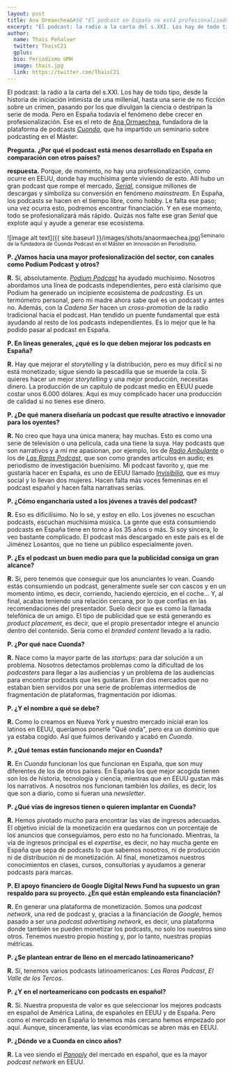 ```yaml
---
layout: post
title: Ana Ormaechea&#58 "El podcast en España no está profesionalizado; en EEUU, sí"
excerpt: "El podcast: la radio a la carta del s.XXI. Los hay de todo tipo, desde la historia de iniciación intimista de una millenial, hasta una serie de no ficción sobre un crimen, pasando por los que divulgan la ciencia o destripan la serie de moda. Pero el recorrido es mucho más extenso y Ana Ormaechea, fundadora de la plataforma de podcasts [_Cuonda_](http://www.cuonda.com/), ha sido la encargada de arrojar una chispa de luz a un tema que, todavía, parece no estar explotado en su totalidad."
author:
  name: Thais Peñalver
  twitter: ThaisC21
  gplus:  
  bio: Periodismo UMH
  image: thais.jpg
  link: https://twitter.com/ThaisC21
---
```

El podcast: la radio a la carta del s.XXI. Los hay de todo tipo, desde la historia de iniciación intimista de una millenial, hasta una serie de no ficción sobre un crimen, pasando por los que divulgan la ciencia o destripan la serie de moda. Pero en España  todavía el fenómeno debe crecer en profesionalización. Ese es el reto de [Ana Ormaechea](https://www.linkedin.com/in/anaormaechea/?locale=es_ES), fundadora de la plataforma de podcasts [_Cuonda_](http://www.cuonda.com/), que ha impartido un seminario sobre podcasting en el Máster. 

**Pregunta. ¿Por qué el podcast está menos desarrollado en España en comparación con otros países?**

**respuesta.** Porque, de momento, no hay una profesionalización, como ocurre en EEUU, donde hay muchísima gente viviendo de esto. Allí hubo un gran podcast que rompe el mercado, [_Serial_](https://serialpodcast.org/), consigue millones de descargas y simboliza su conversión en fenómeno _mainstream_. En España, los podcasts se hacen en el tiempo libre, como hobby. Le falta ese paso; una vez ocurra esto, podremos encontrar financiación. Y en ese momento, todo se profesionalizará más rápido. Quizás nos falte ese gran _Serial_ que explote aquí y ayude a generar ese ecosistema.

![image alt text]({{ site.baseurl }}/images/shots/anaormaechea.jpg)<sup>Seminario de la fundadora de Cuonda Podcast en el Máster en Innovación en Periodismo.

**P. ¿Vamos hacia una mayor profesionalización del sector, con canales como Podium Podcast**  **y otros?**

**R.** Sí, absolutamente. [_Podium Podcast_](http://www.podiumpodcast.com/) ha ayudado muchísimo. Nosotros abordamos una línea de podcasts independientes, pero está clarísimo que Podium ha generado un incipiente ecosistema de _podcasting_. Es un termómetro personal, pero mi madre ahora sabe qué es un podcast y antes no. Además, con la _Cadena Ser_ hacen un _cross-promotion_ de la radio tradicional hacia el podcast. Han tendido un puente fundamental que está ayudando al resto de los podcasts independientes. Es lo mejor que le ha podido pasar al podcast en España.

**P. En líneas generales, ¿qué es lo que deben mejorar los podcasts en España?**

**R.** Hay que mejorar el _storytelling_ y la distribución, pero es muy difícil si no está monetizado; sigue siendo la pescadilla que se muerde la cola. Si quieres hacer un mejor _storytelling_ y una mejor producción, necesitas dinero. La producción de un capítulo de podcast medio en EEUU puede costar unos 6.000 dólares. Aquí es muy complicado hacer una producción de calidad si no tienes ese dinero.

**P. ¿De qué manera diseñaría un podcast que resulte atractivo e innovador para los oyentes?**

**R.** No creo que haya una única manera; hay muchas. Esto es como una serie de televisión o una película, cada una tiene la suya. Hay podcasts que son narrativos y a mí me apasionan, por ejemplo, los de [_Radio Ambulante_](http://radioambulante.org/) o los de [_Las Raras Podcast_](http://lasraraspodcast.com/), que son como grandes artículos en audio; es periodismo de investigación buenísimo. Mi podcast favorito y, que me gustaría hacer en España, es uno de EEUU llamado [_Invisibilia_](http://www.npr.org/podcasts/510307/invisibilia), que es muy social y lo llevan dos mujeres. Hacen falta más voces femeninas en el podcast español y hacen falta narrativas serias.

**P. ¿Cómo engancharía usted a los jóvenes a través del podcast?**

**R.** Eso es dificilísimo. No lo sé, y estoy en ello. Los jóvenes no escuchan podcasts, escuchan muchísima música. La gente que está consumiendo podcasts en España tiene en torno a los 35 años o más. Si soy sincera, lo veo bastante complicado. El podcast más descargado en este país es el de Jiménez Losantos, que no tiene un público especialmente joven.

**P. ¿Es el podcast un buen medio para que la publicidad consiga un gran alcance?**

**R.** Sí, pero tenemos que conseguir que los anunciantes lo vean. Cuando estás consumiendo un podcast, generalmente suele ser con cascos y en un momento íntimo, es decir, corriendo, haciendo ejercicio, en el coche… Y, al final, acabas teniendo una relación cercana, por lo que confías en las recomendaciones del presentador. Suelo decir que es como la llamada telefónica de un amigo. El tipo de publicidad que se está generando es _product placement_, es decir, que el propio presentador integre el anuncio dentro del contenido. Sería como el _branded content_ llevado a la radio.

**P. ¿Por qué nace Cuonda?**

**R.** Nace como la mayor parte de las _startups_: para dar solución a un problema. Nosotros detectamos problemas como la dificultad de los _podcasters_ para llegar a las audiencias y un problema de las audiencias para encontrar podcasts que les gustaran. Eran dos mercados que no estaban bien servidos por una serie de problemas intermedios de fragmentación de plataformas, fragmentación por idiomas.

**P. ¿Y el nombre a qué se debe?**

**R.** Como lo creamos en Nueva York y nuestro mercado inicial eran los latinos en EEUU, queríamos ponerle "Qué onda", pero era un dominio que ya estaba cogido. Así que fuimos derivando y acabó en _Cuonda_.

**P. ¿Qué temas están funcionando mejor en Cuonda?**

**R.** En _Cuonda_ funcionan los que funcionan en España, que son muy diferentes de los de otros países. En España los que mejor acogida tienen son los de historia, tecnología y ciencia, mientras que en EEUU gustan más los narrativos. A nosotros nos funcionan también los _dailies_, es decir, los que son a diario, como si fueran una _newsletter_.

**P. ¿Qué vías de ingresos tienen o quieren implantar en Cuonda?**

**R.** Hemos pivotado mucho para encontrar las vías de ingresos adecuadas. El objetivo inicial de la monetización era quedarnos con un porcentaje de los anuncios que conseguíamos, pero esto no ha funcionado. Mientras, la vía de ingresos principal es el _expertise_, es decir, no hay mucha gente en España que sepa de podcasts lo que sabemos nosotros, ni de producción ni de distribución ni de monetización. Al final, monetizamos nuestros conocimientos en clases, cursos, consultorías y ayudamos a generar podcasts para marcas.

**P. El apoyo financiero de Google Digital News Fund ha supuesto un gran respaldo para su proyecto. ¿En qué están empleando esta financiación?**

**R.** En generar una plataforma de monetización. Somos una _podcast network_, una red de podcast y, gracias a la financiación de _Google_, hemos pasado a ser una _podcast advertising network_, es decir, una plataforma donde también se pueden monetizar los podcasts, no solo los nuestros sino otros. Tenemos nuestro propio hosting y, por lo tanto, nuestras propias métricas.

**P. ¿Se plantean entrar de lleno en el mercado latinoamericano?**

**R.** Sí, tenemos varios podcasts latinoamericanos: _Las Raras Podcast_, _El Valle de los Tercos_.

**P. ¿Y en el norteamericano con podcasts en español?**

**R.** Sí. Nuestra propuesta de valor es que seleccionar los mejores podcasts en español de América Latina, de españoles en EEUU y de España. Pero como el mercado en España lo tenemos más cercano hemos empezado por aquí. Aunque, sinceramente, las vías económicas se abren más en EEUU.

**P. ¿Dónde ve a Cuonda en cinco años?**

**R.** La veo siendo el [_Panoply_](https://www.panoply.fm/) del mercado en español, que es la mayor _podcast network_ en EEUU.